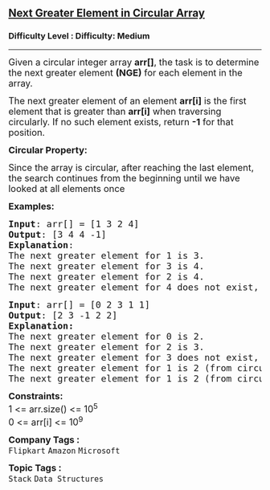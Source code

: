 <h2><a href="https://www.geeksforgeeks.org/problems/next-greater-element/1">Next Greater Element in Circular Array</a></h2><h3>Difficulty Level : Difficulty: Medium</h3><hr><div class="problems_problem_content__Xm_eO"><p><span style="font-size: 18px;">Given a circular integer array <strong>arr[]</strong>, the task is to determine the next greater element <strong>(NGE)</strong> for each element in the array.</span></p>
<p><span style="font-size: 18px;">The next greater element of an element <strong>arr[i]</strong> is the first element that is greater than <strong>arr[i]</strong> when traversing circularly. If no such element exists, return <strong>-1</strong> for that position.</span></p>
<p><strong><span style="font-size: 18px;">Circular Property:</span></strong></p>
<p><span style="font-size: 18px;">Since the array is circular, after reaching the last element, the search continues from the beginning until we have looked at all elements once</span></p>
<p><span style="font-size: 18px;"><strong>Examples:&nbsp;</strong></span></p>
<pre><span style="font-size: 18px;"><strong>Input</strong>: arr[] = [1 3 2 4]
<strong>Output</strong>: [3 4 4 -1]
<strong>Explanation</strong>:<br></span><span style="font-size: 18px;">The next greater element for 1 is 3.
The next greater element for 3 is 4.
The next greater element for 2 is 4.
The next greater element for 4 does not exist, so return -1.</span></pre>
<pre><span style="font-size: 18px;"><strong style="font-size: 18px;">Input</strong><span style="font-size: 18px;">: arr[] = [0 2 3 1 1]
</span><strong style="font-size: 18px;">Output</strong><span style="font-size: 18px;">: [2 3 -1 2 2]
<strong>Explanation:
</strong>The next greater element for 0 is 2.
The next greater element for 2 is 3.
The next greater element for 3 does not exist, so return -1.
The next greater element for 1 is 2 (from circular traversal).
The next greater element for 1 is 2 (from circular traversal). </span></span></pre>
<p><span style="font-size: 18px;"><span style="font-size: 18px;"><strong>Constraints:</strong><br>1 &lt;= arr.size() &lt;= 10<sup>5</sup><sup><br></sup></span></span><span style="font-size: 18px;"><span style="font-size: 18px;">0 &lt;= arr[i] &lt;= 10<sup>9</sup></span></span></p></div><p><span style=font-size:18px><strong>Company Tags : </strong><br><code>Flipkart</code>&nbsp;<code>Amazon</code>&nbsp;<code>Microsoft</code>&nbsp;<br><p><span style=font-size:18px><strong>Topic Tags : </strong><br><code>Stack</code>&nbsp;<code>Data Structures</code>&nbsp;